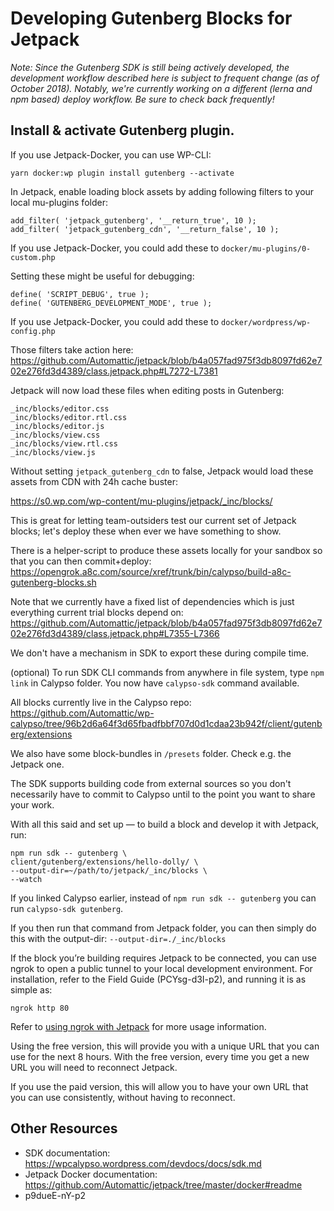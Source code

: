 # Developing Gutenberg Blocks for Jetpack

_Note: Since the Gutenberg SDK is still being actively developed, the development workflow described here is subject to frequent change (as of October 2018). Notably, we're currently working on a different (lerna and npm based) deploy workflow. Be sure to check back frequently!_

## Install & activate Gutenberg plugin.

If you use Jetpack-Docker, you can use WP-CLI:

    yarn docker:wp plugin install gutenberg --activate

In Jetpack, enable loading block assets by adding following filters to your local mu-plugins folder:

    add_filter( 'jetpack_gutenberg', '__return_true', 10 );
    add_filter( 'jetpack_gutenberg_cdn', '__return_false', 10 );

If you use Jetpack-Docker, you could add these to `docker/mu-plugins/0-custom.php`

Setting these might be useful for debugging:

    define( 'SCRIPT_DEBUG', true );
    define( 'GUTENBERG_DEVELOPMENT_MODE', true );

If you use Jetpack-Docker, you could add these to `docker/wordpress/wp-config.php`

Those filters take action here: https://github.com/Automattic/jetpack/blob/b4a057fad975f3db8097fd62e702e276fd3d4389/class.jetpack.php#L7272-L7381


Jetpack will now load these files when editing posts in Gutenberg:

    _inc/blocks/editor.css
    _inc/blocks/editor.rtl.css
    _inc/blocks/editor.js
    _inc/blocks/view.css
    _inc/blocks/view.rtl.css
    _inc/blocks/view.js   

Without setting `jetpack_gutenberg_cdn` to false, Jetpack would load these assets from CDN with 24h cache buster:

https://s0.wp.com/wp-content/mu-plugins/jetpack/_inc/blocks/

This is great for letting team-outsiders test our current set of Jetpack blocks; let's deploy these when ever we have something to show.

There is a helper-script to produce these assets locally for your sandbox so that you can then commit+deploy: https://opengrok.a8c.com/source/xref/trunk/bin/calypso/build-a8c-gutenberg-blocks.sh 

Note that we currently have a fixed list of dependencies which is just everything current trial blocks depend on: https://github.com/Automattic/jetpack/blob/b4a057fad975f3db8097fd62e702e276fd3d4389/class.jetpack.php#L7355-L7366

We don't have a mechanism in SDK to export these during compile time.

(optional) To run SDK CLI commands from anywhere in file system, type `npm link` in Calypso folder. You now have `calypso-sdk` command available.

All blocks currently live in the Calypso repo: https://github.com/Automattic/wp-calypso/tree/96b2d6a64f3d65fbadfbbf707d0d1cdaa23b942f/client/gutenberg/extensions

We also have some block-bundles in `/presets` folder. Check e.g. the Jetpack one.

The SDK supports building code from external sources so you don't necessarily have to commit to Calypso until to the point you want to share your work.


With all this said and set up — to build a block and develop it with Jetpack, run:

    npm run sdk -- gutenberg \
    client/gutenberg/extensions/hello-dolly/ \
    --output-dir=~/path/to/jetpack/_inc/blocks \
    --watch

If you linked Calypso earlier, instead of `npm run sdk -- gutenberg` you can run `calypso-sdk gutenberg`.

If you then run that command from Jetpack folder, you can then simply do this with the output-dir:  `--output-dir=./_inc/blocks`

If the block you’re building requires Jetpack to be connected, you can use ngrok to open a public tunnel to your local development environment. For installation, refer to the Field Guide (PCYsg-d3I-p2), and running it is as simple as:

    ngrok http 80

Refer to [using ngrok with Jetpack](https://github.com/Automattic/jetpack/tree/master/docker#using-ngrok-with-jetpack) for more usage information.

Using the free version, this will provide you with a unique URL that you can use for the next 8 hours. With the free version, every time you get a new URL you will need to reconnect Jetpack.

If you use the paid version, this will allow you to have your own URL that you can use consistently, without having to reconnect.

## Other Resources

- SDK documentation: https://wpcalypso.wordpress.com/devdocs/docs/sdk.md 
- Jetpack Docker documentation: https://github.com/Automattic/jetpack/tree/master/docker#readme 
- p9dueE-nY-p2
